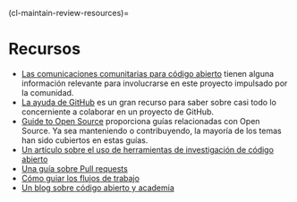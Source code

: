 (cl-maintain-review-resources)=
# Recursos

* [Las comunicaciones comunitarias para código abierto](https://the-turing-way.netlify.app/open-source-comms/intro.html) tienen alguna información relevante para involucrarse en este proyecto impulsado por la comunidad.
* [La ayuda de GitHub](https://help.github.com/en) es un gran recurso para saber sobre casi todo lo concerniente a colaborar en un proyecto de GitHub.
* [Guide to Open Source](https://opensource.guide/) proporciona guías relacionadas con Open Source. Ya sea manteniendo o contribuyendo, la mayoría de los temas han sido cubiertos en estas guías.
* [Un artículo sobre el uso de herramientas de investigación de código abierto](https://opensource.com/education/15/11/tools-analyze-collaborate-share-research)
* [Una guía sobre Pull requests](https://www.atlassian.com/blog/git/written-unwritten-guide-pull-requests)
* [Cómo guiar los flujos de trabajo](https://www.atlassian.com/git/tutorials/comparing-workflows)
* [Un blog sobre código abierto y academia](https://opensource.com/article/19/9/how-open-source-academic-work)
